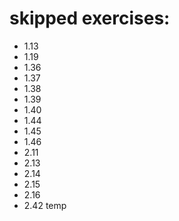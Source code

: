 # skipped exercises:
  - 1.13
  - 1.19
  - 1.36
  - 1.37
  - 1.38
  - 1.39
  - 1.40
  - 1.44
  - 1.45
  - 1.46
  - 2.11
  - 2.13
  - 2.14
  - 2.15
  - 2.16
  - 2.42 temp
